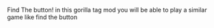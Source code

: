 Find The button! 
in this gorilla tag mod you will be able to play 
a similar game like find the button
